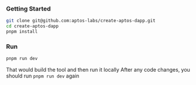### Getting Started

```bash
git clone git@github.com:aptos-labs/create-aptos-dapp.git
cd create-aptos-dapp
pnpm install
```

### Run

```bash
pnpm run dev
```

That would build the tool and then run it locally
After any code changes, you should run `pnpm run dev` again
